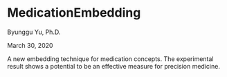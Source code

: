 # MedicationEmbedding

Byunggu Yu, Ph.D.

March 30, 2020

A new embedding technique for medication concepts. The experimental result shows a potential to be an effective measure for precision medicine. 
